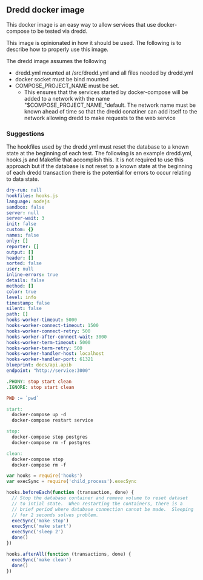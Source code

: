 ## Dredd docker image

This docker image is an easy way to allow services that use docker-compose to be tested via dredd.

This image is opinionated in how it should be used.  The following is to describe how to properly use this image.

The dredd image assumes the following
- dredd.yml mounted at /src/dredd.yml and all files needed by dredd.yml
- docker socket must be bind mounted
- COMPOSE_PROJECT_NAME must be set.
  - This ensures that the services started by docker-compose will be added to a network with the name "$COMPOSE_PROJECT_NAME_"default.  The network name must be known ahead of time so that the dredd conatiner can add itself to the network allowing dredd to make requests to the web service

### Suggestions
The hookfiles used by the dredd.yml must reset the database to a known state at the beginning of each test.  The following is an example dredd.yml, hooks.js and Makefile that accomplish this.  It is not required to use this approach but if the database is not reset to a known state at the beginning of each dredd transaction there is the potential for errors to occur relating to data state.

```yml
dry-run: null
hookfiles: hooks.js
language: nodejs
sandbox: false
server: null
server-wait: 3
init: false
custom: {}
names: false
only: []
reporter: []
output: []
header: []
sorted: false
user: null
inline-errors: true
details: false
method: []
color: true
level: info
timestamp: false
silent: false
path: []
hooks-worker-timeout: 5000
hooks-worker-connect-timeout: 1500
hooks-worker-connect-retry: 500
hooks-worker-after-connect-wait: 3000
hooks-worker-term-timeout: 5000
hooks-worker-term-retry: 500
hooks-worker-handler-host: localhost
hooks-worker-handler-port: 61321
blueprint: docs/api.apib
endpoint: "http://service:3000"
```

```Makefile
.PHONY: stop start clean
.IGNORE: stop start clean

PWD := `pwd`

start:
  docker-compose up -d
  docker-compose restart service

stop:
  docker-compose stop postgres
  docker-compose rm -f postgres

clean:
  docker-compose stop
  docker-compose rm -f
```

```js
var hooks = require('hooks')
var execSync = require('child_process').execSync

hooks.beforeEach(function (transaction, done) {
  // Stop the database container and remove volume to reset dataset
  // to intial state.  When restarting the containers, there is a
  // brief period where database connection cannot be made.  Sleeping
  // for 2 seconds solves problem.
  execSync('make stop')
  execSync('make start')
  execSync('sleep 2')
  done()
})

hooks.afterAll(function (transactions, done) {
  execSync('make clean')
  done()
})
```
